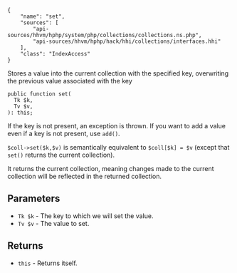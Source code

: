 ``` yamlmeta
{
    "name": "set",
    "sources": [
        "api-sources/hhvm/hphp/system/php/collections/collections.ns.php",
        "api-sources/hhvm/hphp/hack/hhi/collections/interfaces.hhi"
    ],
    "class": "IndexAccess"
}
```




Stores a value into the current collection with the specified key,
overwriting the previous value associated with the key




``` Hack
public function set(
  Tk $k,
  Tv $v,
): this;
```




If the key is not present, an exception is thrown. If you want to add
a value even if a key is not present, use ` add() `.




` $coll->set($k,$v) ` is semantically equivalent to `` $coll[$k] = $v ``
(except that ``` set() ``` returns the current collection).




It returns the current collection, meaning changes made to the current
collection will be reflected in the returned collection.




## Parameters




+ ` Tk $k ` - The key to which we will set the value.
+ ` Tv $v ` - The value to set.




## Returns




* ` this ` - Returns itself.
<!-- HHAPIDOC -->
